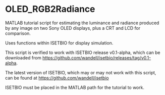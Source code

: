 OLED_RGB2Radiance
=================

MATLAB tutorial script for estimating the luminance and radiance produced by any image on two Sony OLED displays, plus a CRT and LCD for comparison. 

Uses functions within ISETBIO for display simulation. 

This script is verified to work with ISETBIO release v0.1-alpha, which can be downloaded from https://github.com/wandell/isetbio/releases/tag/v0.1-alpha.

The latest version of ISETBIO, which may or may not work with this script, can be found at https://github.com/wandell/isetbio

ISETBIO must be placed in the MATLAB path for the tutorial to work.
